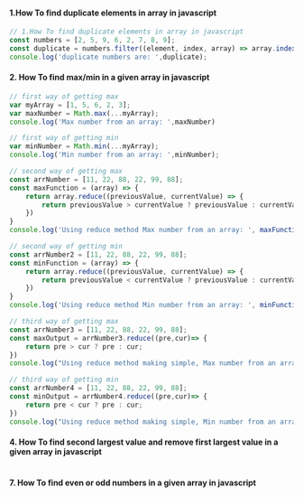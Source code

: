 #### 1.How To find duplicate elements in array in javascript
```javascript
// 1.How To find duplicate elements in array in javascript
const numbers = [2, 5, 9, 6, 2, 7, 8, 9];
const duplicate = numbers.filter((element, index, array) => array.indexOf(element) != index);
console.log('duplicate numbers are: ',duplicate);
```


#### 2. How To find max/min in a given array in javascript
```javascript
// first way of getting max 
var myArray = [1, 5, 6, 2, 3];
var maxNumber = Math.max(...myArray);
console.log('Max number from an array: ',maxNumber)
```


```javascript
// first way of getting min 
var minNumber = Math.min(...myArray);
console.log('Min number from an array: ',minNumber);
```


```javascript
// second way of getting max
const arrNumber = [11, 22, 88, 22, 99, 88];
const maxFunction = (array) => {
    return array.reduce((previousValue, currentValue) => {
        return previousValue > currentValue ? previousValue : currentValue;
    })
}
console.log('Using reduce method Max number from an array: ', maxFunction(arrNumber));

```


```javascript
// second way of getting min
const arrNumber2 = [11, 22, 88, 22, 99, 88];
const minFunction = (array) => {
    return array.reduce((previousValue, currentValue) => {
        return previousValue < currentValue ? previousValue : currentValue;
    })
}
console.log('Using reduce method Min number from an array: ', minFunction(arrNumber2));
```


```javascript
// third way of getting max
const arrNumber3 = [11, 22, 88, 22, 99, 88];
const maxOutput = arrNumber3.reduce((pre,cur)=> {
    return pre > cur ? pre : cur;
})
console.log("Using reduce method making simple, Max number from an array: ",maxOutput);

```


```javascript
// third way of getting min
const arrNumber4 = [11, 22, 88, 22, 99, 88];
const minOutput = arrNumber4.reduce((pre,cur)=> {
    return pre < cur ? pre : cur;
})
console.log("Using reduce method making simple, Min number from an array: ",minOutput);


```


#### 4. How To find second largest value and remove first largest value in a given array in javascript
```javascript

```


#### 7. How To find even or odd numbers in a given array in javascript
```javascript

```
